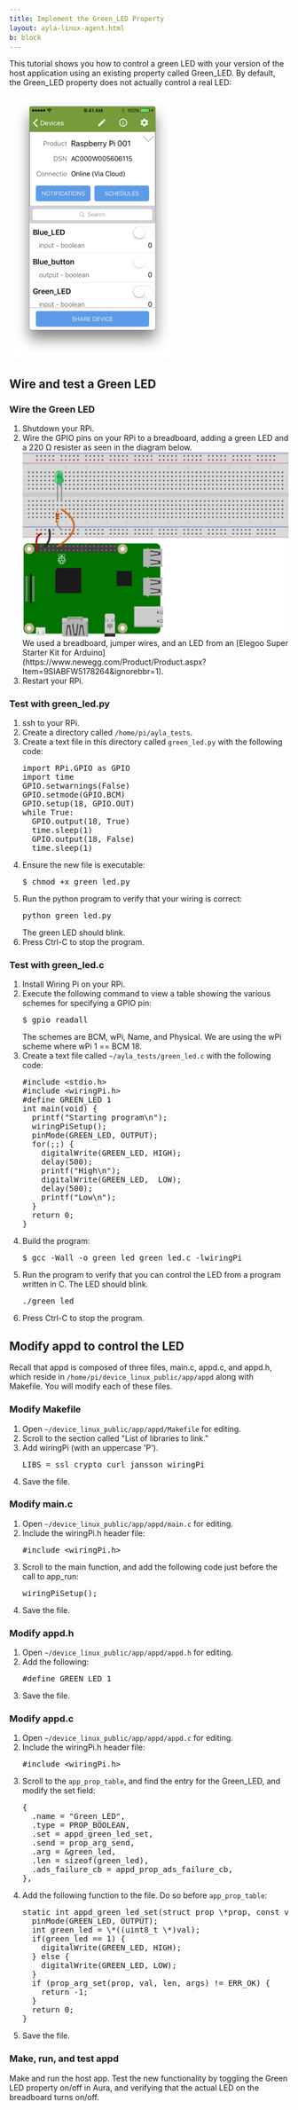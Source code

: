 ```yaml
---
title: Implement the Green_LED Property
layout: ayla-linux-agent.html
b: block
---
```


This tutorial shows you how to control a green LED with your version of the host application using an existing property called Green_LED. By default, the Green_LED property does not actually control a real LED:

<img src="../../guide/tests/aura-013.jpg" width="300">

## Wire and test a Green LED

### Wire the Green LED

<ol>
<li>Shutdown your RPi.</li>
<li>Wire the GPIO pins on your RPi to a breadboard, adding a green LED and a 220 Ω resister as seen in the diagram below.
<img src="pinout.svg" width="550">
We used a breadboard, jumper wires, and an LED from an [Elegoo Super Starter Kit for Arduino](https://www.newegg.com/Product/Product.aspx?Item=9SIABFW5178264&ignorebbr=1).
</li>
<li>Restart your RPi.</li>
</ol>

### Test with green_led.py

<ol>
<li>ssh to your RPi.</li>
<li>Create a directory called <code>/home/pi/ayla_tests</code>.</li>
<li>Create a text file in this directory called <code>green_led.py</code> with the following code:
<pre>
import RPi.GPIO as GPIO
import time
GPIO.setwarnings(False)
GPIO.setmode(GPIO.BCM)
GPIO.setup(18, GPIO.OUT)
while True:
  GPIO.output(18, True)
  time.sleep(1)
  GPIO.output(18, False)
  time.sleep(1)
</pre>
</li>
<li>Ensure the new file is executable:
<pre>
$ chmod +x green_led.py
</pre>
</li>
<li>Run the python program to verify that your wiring is correct:
<pre>
python green_led.py
</pre>
The green LED should blink.
</li>
<li>Press Ctrl-C to stop the program.</li>
</ol>

### Test with green_led.c

<ol>
<li>Install Wiring Pi on your RPi.</li>
<li>Execute the following command to view a table showing the various schemes for specifying a GPIO pin:
<pre>
$ gpio readall
</pre>
The schemes are BCM, wPi, Name, and Physical. We are using the wPi scheme where wPi 1 == BCM 18.
</li>
<li>Create a text file called <code>&#126;/ayla_tests/green_led.c</code> with the following code:
<pre>
#include &lt;stdio.h&gt;
#include &lt;wiringPi.h&gt;
#define GREEN_LED 1
int main(void) {
  printf("Starting program\n");
  wiringPiSetup();
  pinMode(GREEN_LED, OUTPUT);
  for(;;) {
    digitalWrite(GREEN_LED, HIGH);
    delay(500);
    printf("High\n");
    digitalWrite(GREEN_LED,  LOW);
    delay(500);
    printf("Low\n");
  }
  return 0;
}
</pre>
</li>
<li>Build the program:
<pre>
$ gcc -Wall -o green_led green_led.c -lwiringPi
</pre>
</li>
<li>Run the program to verify that you can control the LED from a program written in C. The LED should blink.
<pre>
./green_led
</pre>
</li>
<li>Press Ctrl-C to stop the program.</li>
</ol>

## Modify appd to control the LED

Recall that appd is composed of three files, main.c, appd.c, and appd.h, which reside in <code>/home/pi/device_linux_public/app/appd</code> along with Makefile. You will modify each of these files.

### Modify Makefile

<ol>
<li>Open <code>&#126;/device_linux_public/app/appd/Makefile</code> for editing.</li>
<li>Scroll to the section called "List of libraries to link."</li>
<li>Add wiringPi (with an uppercase 'P').
<pre>
LIBS = ssl crypto curl jansson wiringPi
</pre>
</li>
<li>Save the file.</li>
</ol>

### Modify main.c

<ol>
<li>Open <code>&#126;/device_linux_public/app/appd/main.c</code> for editing.</li>
<li>Include the wiringPi.h header file:
<pre>
#include &lt;wiringPi.h&gt;
</pre>
</li>
<li>Scroll to the main function, and add the following code just before the call to app_run:
<pre>
wiringPiSetup();
</pre>
</li>
<li>Save the file.</li>
</ol>

### Modify appd.h

<ol>
<li>Open <code>&#126;/device_linux_public/app/appd/appd.h</code> for editing.</li>
<li>Add the following:
<pre>
#define GREEN_LED 1
</pre>
</li>
<li>Save the file.</li>
</ol>

### Modify appd.c

<ol>
<li>Open <code>&#126;/device_linux_public/app/appd/appd.c</code> for editing.</li>
<li>Include the wiringPi.h header file:
<pre>
#include &lt;wiringPi.h&gt;
</pre>
</li>
<li>Scroll to the <code>app_prop_table</code>, and find the entry for the Green_LED, and modify the set field:
<pre>
{
  .name = "Green_LED",
  .type = PROP_BOOLEAN,
  .set = appd_green_led_set,
  .send = prop_arg_send,
  .arg = &green_led,
  .len = sizeof(green_led),
  .ads_failure_cb = appd_prop_ads_failure_cb,
},
</pre>
</li>
<li>Add the following function to the file. Do so before <code>app_prop_table</code>:
<pre>
static int appd_green_led_set(struct prop \*prop, const void \*val, size_t len, const struct op_args \*args) {
  pinMode(GREEN_LED, OUTPUT);
  int green_led = \*((uint8_t \*)val);
  if(green_led == 1) {
    digitalWrite(GREEN_LED, HIGH);
  } else {
    digitalWrite(GREEN_LED, LOW);
  }
  if (prop_arg_set(prop, val, len, args) != ERR_OK) {
    return -1;
  }
  return 0;
}
</pre>
</li>
<li>Save the file.</li>
</ol>

### Make, run, and test appd

Make and run the host app. Test the new functionality by toggling the Green LED property on/off in Aura, and verifying that the actual LED on the breadboard turns on/off.